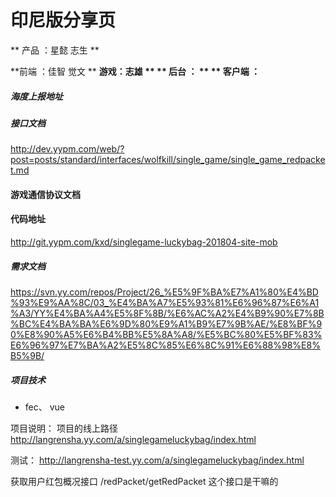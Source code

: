 # 印尼版分享页

** 产品 ：星懿 志生 **

**前端 ：佳智 觉文 **
**游戏：志雄 **
** 后台 ： **
** 客户端 ：**

##### 海度上报地址


##### 接口文档
http://dev.yypm.com/web/?post=posts/standard/interfaces/wolfkill/single_game/single_game_redpacket.md

#### 游戏通信协议文档

#### 代码地址
http://git.yypm.com/kxd/singlegame-luckybag-201804-site-mob

##### 需求文档
https://svn.yy.com/repos/Project/26_%E5%9F%BA%E7%A1%80%E4%BD%93%E9%AA%8C/03_%E4%BA%A7%E5%93%81%E6%96%87%E6%A1%A3/YY%E4%BA%A4%E5%8F%8B/%E6%AC%A2%E4%B9%90%E7%8B%BC%E4%BA%BA%E6%9D%80%E9%A1%B9%E7%9B%AE/%E8%BF%90%E8%90%A5%E6%B4%BB%E5%8A%A8/%E5%BC%80%E5%BF%83%E6%96%97%E7%BA%A2%E5%8C%85%E6%8C%91%E6%88%98%E8%B5%9B/

##### 项目技术
- fec、 vue

项目说明：
项目的线上路径
http://langrensha.yy.com/a/singlegameluckybag/index.html

测试：
http://langrensha-test.yy.com/a/singlegameluckybag/index.html


获取用户红包概况接口 /redPacket/getRedPacket  这个接口是干嘛的


